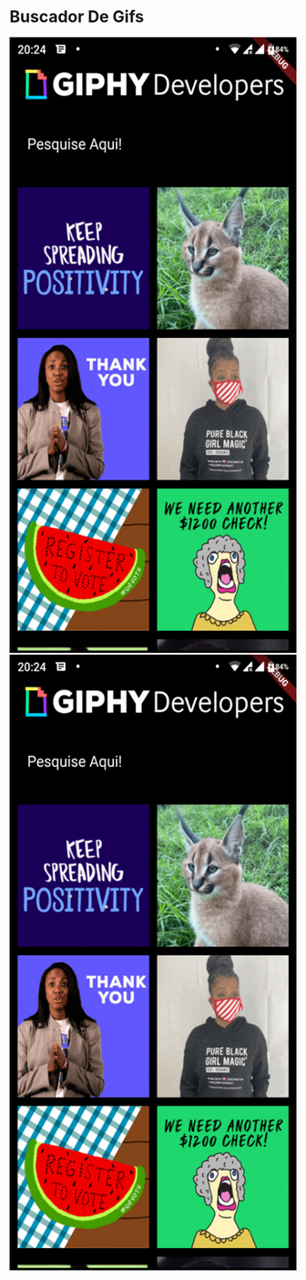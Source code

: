 # Buscador De Gifs

<img src="https://raw.githubusercontent.com/emersonsmp/Flutter/master/buscador_gifs/images/Screenshot_20200702-202420.png" alt="alt text" width="540" height="1079">
<img src="https://raw.githubusercontent.com/emersonsmp/Flutter/master/buscador_gifs/images/Screenshot_20200702-202420.png" alt="alt text" width="540" height="1079">
